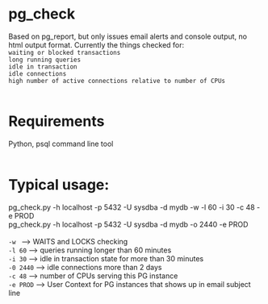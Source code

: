 # pg_check
Based on pg_report, but only  issues email alerts and console output, no html output format.  Currently the things checked for:
<br/>
`waiting or blocked transactions`
<br/>
`long running queries`
<br/>
`idle in transaction`
<br/>
`idle connections`
<br/>
`high number of active connections relative to number of CPUs`
<br/><br/>

# Requirements
Python, psql command line tool
<br/><br/>

# Typical usage: 
pg_check.py -h localhost -p 5432 -U sysdba -d mydb -w -l 60 -i 30 -c 48 -e PROD <br/>
pg_check.py -h localhost -p 5432 -U sysdba -d mydb -o 2440 -e PROD 
<br/><br/>
`-w `     --> WAITS and LOCKS checking
<br/>
`-l 60`   --> queries running longer than 60 minutes
<br/>
`-i 30`   --> idle in transaction state for more than 30 minutes
<br/>
`-0 2440`   --> idle connections more than 2 days
<br/>
`-c 48`   --> number of CPUs serving this PG instance
<br/>
`-e PROD` --> User Context for PG instances that shows up in email subject line

